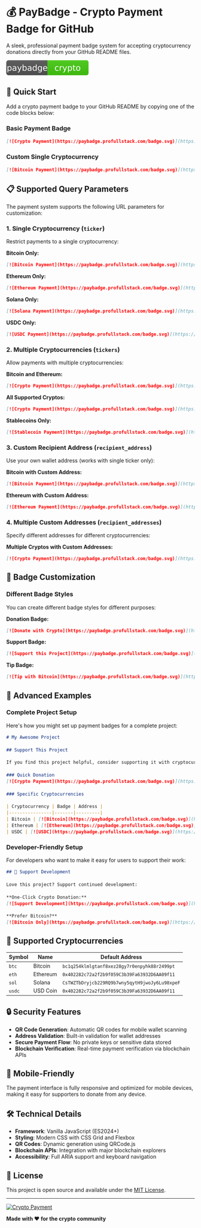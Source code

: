 # 💰 PayBadge - Crypto Payment Badge for GitHub

A sleek, professional payment badge system for accepting cryptocurrency donations directly from your GitHub README files.

![Crypto Payment Badge](./badge.svg)

## 🚀 Quick Start

Add a crypto payment badge to your GitHub README by copying one of the code blocks below:

### Basic Payment Badge

```markdown
[![Crypto Payment](https://paybadge.profullstack.com/badge.svg)](https://paybadge.profullstack.com/)
```

### Custom Single Cryptocurrency

```markdown
[![Bitcoin Payment](https://paybadge.profullstack.com/badge.svg)](https://paybadge.profullstack.com/?ticker=btc)
```

## 📋 Supported Query Parameters

The payment system supports the following URL parameters for customization:

### 1. Single Cryptocurrency (`ticker`)

Restrict payments to a single cryptocurrency:

**Bitcoin Only:**
```markdown
[![Bitcoin Payment](https://paybadge.profullstack.com/badge.svg)](https://paybadge.profullstack.com/?ticker=btc)
```

**Ethereum Only:**
```markdown
[![Ethereum Payment](https://paybadge.profullstack.com/badge.svg)](https://paybadge.profullstack.com/?ticker=eth)
```

**Solana Only:**
```markdown
[![Solana Payment](https://paybadge.profullstack.com/badge.svg)](https://paybadge.profullstack.com/?ticker=sol)
```

**USDC Only:**
```markdown
[![USDC Payment](https://paybadge.profullstack.com/badge.svg)](https://paybadge.profullstack.com/?ticker=usdc)
```

### 2. Multiple Cryptocurrencies (`tickers`)

Allow payments with multiple cryptocurrencies:

**Bitcoin and Ethereum:**
```markdown
[![Crypto Payment](https://paybadge.profullstack.com/badge.svg)](https://paybadge.profullstack.com/?tickers=btc,eth)
```

**All Supported Cryptos:**
```markdown
[![Crypto Payment](https://paybadge.profullstack.com/badge.svg)](https://paybadge.profullstack.com/?tickers=btc,eth,sol,usdc)
```

**Stablecoins Only:**
```markdown
[![Stablecoin Payment](https://paybadge.profullstack.com/badge.svg)](https://paybadge.profullstack.com/?tickers=usdc)
```

### 3. Custom Recipient Address (`recipient_address`)

Use your own wallet address (works with single ticker only):

**Bitcoin with Custom Address:**
```markdown
[![Bitcoin Payment](https://paybadge.profullstack.com/badge.svg)](https://paybadge.profullstack.com/?ticker=btc&recipient_address=bc1qxy2kgdygjrsqtzq2n0yrf2493p83kkfjhx0wlh)
```

**Ethereum with Custom Address:**
```markdown
[![Ethereum Payment](https://paybadge.profullstack.com/badge.svg)](https://paybadge.profullstack.com/?ticker=eth&recipient_address=0x742d35Cc6634C0532925a3b8D4C9db96590c6C8b)
```

### 4. Multiple Custom Addresses (`recipient_addresses`)

Specify different addresses for different cryptocurrencies:

**Multiple Cryptos with Custom Addresses:**
```markdown
[![Crypto Payment](https://paybadge.profullstack.com/badge.svg)](https://paybadge.profullstack.com/?tickers=btc,eth,usdc&recipient_addresses=btc:bc1qxy2kgdygjrsqtzq2n0yrf2493p83kkfjhx0wlh,eth:0x742d35Cc6634C0532925a3b8D4C9db96590c6C8b,usdc:0x742d35Cc6634C0532925a3b8D4C9db96590c6C8b)
```

## 🎨 Badge Customization

### Different Badge Styles

You can create different badge styles for different purposes:

**Donation Badge:**
```markdown
[![Donate with Crypto](https://paybadge.profullstack.com/badge.svg)](https://paybadge.profullstack.com/?tickers=btc,eth)
```

**Support Badge:**
```markdown
[![Support this Project](https://paybadge.profullstack.com/badge.svg)](https://paybadge.profullstack.com/?tickers=btc,eth,sol,usdc)
```

**Tip Badge:**
```markdown
[![Tip with Bitcoin](https://paybadge.profullstack.com/badge.svg)](https://paybadge.profullstack.com/?ticker=btc&recipient_address=your-btc-address)
```

## 🔧 Advanced Examples

### Complete Project Setup

Here's how you might set up payment badges for a complete project:

```markdown
# My Awesome Project

## Support This Project

If you find this project helpful, consider supporting it with cryptocurrency:

### Quick Donation
[![Crypto Payment](https://paybadge.profullstack.com/badge.svg)](https://paybadge.profullstack.com/?tickers=btc,eth,usdc)

### Specific Cryptocurrencies

| Cryptocurrency | Badge | Address |
|----------------|-------|---------|
| Bitcoin | [![Bitcoin](https://paybadge.profullstack.com/badge.svg)](https://paybadge.profullstack.com/?ticker=btc&recipient_address=bc1qxy2kgdygjrsqtzq2n0yrf2493p83kkfjhx0wlh) | `bc1qxy2kgdygjrsqtzq2n0yrf2493p83kkfjhx0wlh` |
| Ethereum | [![Ethereum](https://paybadge.profullstack.com/badge.svg)](https://paybadge.profullstack.com/?ticker=eth&recipient_address=0x742d35Cc6634C0532925a3b8D4C9db96590c6C8b) | `0x742d35Cc6634C0532925a3b8D4C9db96590c6C8b` |
| USDC | [![USDC](https://paybadge.profullstack.com/badge.svg)](https://paybadge.profullstack.com/?ticker=usdc&recipient_address=0x742d35Cc6634C0532925a3b8D4C9db96590c6C8b) | `0x742d35Cc6634C0532925a3b8D4C9db96590c6C8b` |
```

### Developer-Friendly Setup

For developers who want to make it easy for users to support their work:

```markdown
## 💝 Support Development

Love this project? Support continued development:

**One-Click Crypto Donation:**
[![Support Development](https://paybadge.profullstack.com/badge.svg)](https://paybadge.profullstack.com/?tickers=btc,eth,sol,usdc&recipient_addresses=btc:bc1qxy2kgdygjrsqtzq2n0yrf2493p83kkfjhx0wlh,eth:0x742d35Cc6634C0532925a3b8D4C9db96590c6C8b,sol:9WzDXwBbmkg8ZTbNMqUxvQRAyrZzDsGYdLVL9zYtAWWM,usdc:0x742d35Cc6634C0532925a3b8D4C9db96590c6C8b)

**Prefer Bitcoin?**
[![Bitcoin Only](https://paybadge.profullstack.com/badge.svg)](https://paybadge.profullstack.com/?ticker=btc&recipient_address=bc1qxy2kgdygjrsqtzq2n0yrf2493p83kkfjhx0wlh)
```

## 🌟 Supported Cryptocurrencies

| Symbol | Name | Default Address |
|--------|------|-----------------|
| `btc` | Bitcoin | `bc1q254klmlgtanf8xez28gy7r0enpyhk88r2499pt` |
| `eth` | Ethereum | `0x402282c72a2f2b9f059C3b39Fa63932D6AA09f11` |
| `sol` | Solana | `CsTWZTbDryjcb229RQ9b7wny5qytH9jwoJy6Lu98xpeF` |
| `usdc` | USD Coin | `0x402282c72a2f2b9f059C3b39Fa63932D6AA09f11` |

## 🔒 Security Features

- **QR Code Generation**: Automatic QR codes for mobile wallet scanning
- **Address Validation**: Built-in validation for wallet addresses
- **Secure Payment Flow**: No private keys or sensitive data stored
- **Blockchain Verification**: Real-time payment verification via blockchain APIs

## 📱 Mobile-Friendly

The payment interface is fully responsive and optimized for mobile devices, making it easy for supporters to donate from any device.

## 🛠️ Technical Details

- **Framework**: Vanilla JavaScript (ES2024+)
- **Styling**: Modern CSS with CSS Grid and Flexbox
- **QR Codes**: Dynamic generation using QRCode.js
- **Blockchain APIs**: Integration with major blockchain explorers
- **Accessibility**: Full ARIA support and keyboard navigation

## 📄 License

This project is open source and available under the [MIT License](LICENSE).

---

[![Crypto Payment](https://paybadge.profullstack.com/badge.svg)](https://paybadge.profullstack.com/?tickers=btc%2Ceth%2Csol%2Cusdc)


**Made with ❤️ for the crypto community**